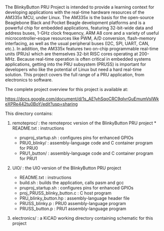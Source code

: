 The BlinkyButton PRU Project is intended to provide a learning context for developing applications with the real-time hardware resources of the AM335x MCU, under Linux. The AM335x is the basis for the open-source Beaglebone Black and Pocket Beagle development platforms and is a powerful chip for embedded applications, featuring 32-bit-wide data and address buses, 1-GHz clock frequency, ARM A8 core and a variety of useful microcontroller-esque resources like PWM, A/D conversion, flash-memory interfacing, as well as the usual peripheral buses (I2C, SPI, UART, CAN, etc.). In addition, the AM335x features two on-chip programmable real-time units (PRUs) which are themselves 32-bit RISC cores operating at 200-MHz. Because real-time operation is often critical in embedded systems applications, getting into the PRU subsystem (PRUSS) is important for developers who like the potential of Linux but need a hard real-time solution. This project covers the full range of a PRU application, from electronics to software.

The complete project overview for this project is available at:

https://docs.google.com/document/d/1s_AE1yhSqoCRC9qIvrGuEmumVsIWkeXPRe442tu0BoY/edit?usp=sharing

This directory contains:


1. remoteproc/ : the remoteproc version of the BlinkyButton PRU project
    	* README.txt : instructions
	* pruproj_startup.sh : configures pins for enhanced GPIOs
  	* PRU0_blinky/ : assembly-language code and C container program for PRU0
	* PRU1_button/ : assembly-language code and C container program for PRU1
	
2. UIO/ : the UIO version of the BlinkyButton PRU project
	* README.txt : instructions
	* build.sh : builds the application, calls pasm and gcc
	* pruproj_startup.sh : configures pins for enhanced GPIOs
	* proj_PRUSS_blinky_button.c : C host program
	* PRU_blinky_button.hp : assembly-language header file
	* PRUSS_blinky.p : PRU0 assembly-language program
	* PRUSS_button.p : PRU1 assembly-language program

3. electronics/	: a KiCAD working directory containing schematic for this project


